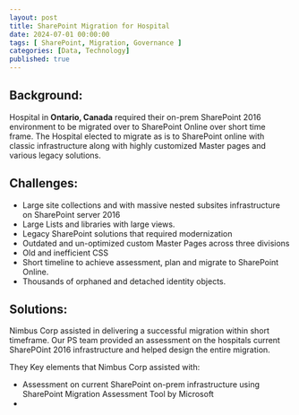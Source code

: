 ```yaml
---
layout: post
title: SharePoint Migration for Hospital
date: 2024-07-01 00:00:00
tags: [ SharePoint, Migration, Governance ]
categories: [Data, Technology]
published: true
---
```


## Background:
Hospital in **Ontario, Canada** required their on-prem SharePoint 2016 environment to be migrated over to SharePoint Online over short time frame. The Hospital elected to migrate as is to SharePoint online with classic infrastructure along with highly customized Master pages and various legacy solutions. 

## Challenges:
- Large site collections and with massive nested subsites infrastructure on SharePoint server 2016
- Large Lists and libraries with large views.
- Legacy SharePoint solutions that required modernization
- Outdated and un-optimized custom Master Pages across three divisions
- Old and inefficient CSS
- Short timeline to achieve assessment, plan and migrate to SharePoint Online.
- Thousands of orphaned and detached identity objects.

## Solutions:
Nimbus Corp assisted in delivering a successful migration within short timeframe. Our PS team provided an assessment on the hospitals current SharePOint 2016 infrastructure and helped design the entire migration. 

They Key elements that Nimbus Corp assisted with:
- Assessment on current SharePoint on-prem infrastructure using SharePoint Migration Assessment Tool by Microsoft
- 
